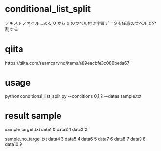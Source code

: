 # conditional_list_split

テキストファイルにある 0 から 9 のラベル付き学習データを任意のラベルで分割する

# qiita

https://qiita.com/seamcarving/items/a89eacbfe3c086beda67

# usage

python conditional_list_split.py --conditions 0,1,2 --datas sample.txt

# result sample

sample_target.txt
data1 0
data2 1
data3 2

sample_no_target.txt
data4 3
data5 4
data6 5
data7 6
data8 7
data9 8
data10 9
